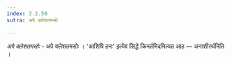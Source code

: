 ```yaml
---
index: 3.2.50
sutra: अपे क्लेशतमसोः

---
```

_अपे क्लेशतमसोः_ - अपे क्लेशतमसोः । 'आशिषि हनः' इत्येव सिद्धे किमर्तमिदमित्यत आह —  अनाशीरर्थमिति । 